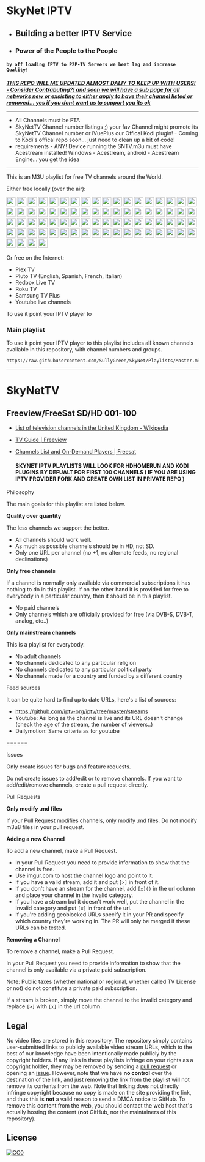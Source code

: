# SkyNet IPTV 

- ## Building a better IPTV Service
  
- ### Power of the People to the People
  

#### `by off loading IPTV to P2P-TV Servers we beat lag and increase Quality!`

<u><strong><em>THIS REPO WILL ME UPDATED ALMOST DALIY TO KEEP UP WITH USERS! - Consider Contrabuting?! and soon we will have a sub page for all networks new or exsisting to either apply to have their channel listed or removed... yes if you dont want us to support you its ok</em></strong></u>

---

- All Channels must be FTA
- SkyNetTV Channel number listings ;) your fav Channel might promote its SkyNetTV Channel number or iVuePlus our Offical Kodi plugin! - Coming to Kodi's offical repo soon... just need to clean up a bit of code!
- requirements - ANY! Device running the SNTV.m3u must have Acestream installed! Windows - Acestream, android - Acestream Engine... you get the idea

---

This is an M3U playlist for free TV channels around the World.

Either free locally (over the air):

[<img src="https://hatscripts.github.io/circle-flags/flags/us.svg" width="24">](lists/usa.md)
[<img src="https://hatscripts.github.io/circle-flags/flags/ca.svg" width="24">](lists/canada.md)
[<img src="https://hatscripts.github.io/circle-flags/flags/gb.svg" width="24">](lists/uk.md)
[<img src="https://hatscripts.github.io/circle-flags/flags/ie.svg" width="24">](lists/ireland.md)
[<img src="https://hatscripts.github.io/circle-flags/flags/au.svg" width="24">](lists/australia.md)
[<img src="https://hatscripts.github.io/circle-flags/flags/in.svg" width="24">](lists/india.md)
[<img src="https://hatscripts.github.io/circle-flags/flags/jp.svg" width="24">](lists/japan.md)
[<img src="https://hatscripts.github.io/circle-flags/flags/cn.svg" width="24">](lists/china.md)
[<img src="https://hatscripts.github.io/circle-flags/flags/hk.svg" width="24">](lists/hong_kong.md)
[<img src="https://hatscripts.github.io/circle-flags/flags/mo.svg" width="24">](lists/macau.md)
[<img src="https://hatscripts.github.io/circle-flags/flags/tw.svg" width="24">](lists/taiwan.md)
[<img src="https://hatscripts.github.io/circle-flags/flags/kp.svg" width="24">](lists/north_korea.md)
[<img src="https://hatscripts.github.io/circle-flags/flags/kr.svg" width="24">](lists/korea.md)
[<img src="https://hatscripts.github.io/circle-flags/flags/dk.svg" width="24">](lists/denmark.md)
[<img src="https://hatscripts.github.io/circle-flags/flags/fo.svg" width="24">](lists/faroe_islands.md)
[<img src="https://hatscripts.github.io/circle-flags/flags/gl.svg" width="24">](lists/greenland.md)
[<img src="https://hatscripts.github.io/circle-flags/flags/fi.svg" width="24">](lists/finland.md)
[<img src="https://hatscripts.github.io/circle-flags/flags/is.svg" width="24">](lists/iceland.md)
[<img src="https://hatscripts.github.io/circle-flags/flags/no.svg" width="24">](lists/norway.md)
[<img src="https://hatscripts.github.io/circle-flags/flags/se.svg" width="24">](lists/sweden.md)
[<img src="https://hatscripts.github.io/circle-flags/flags/ee.svg" width="24">](lists/estonia.md)
[<img src="https://hatscripts.github.io/circle-flags/flags/lv.svg" width="24">](lists/latvia.md)
[<img src="https://hatscripts.github.io/circle-flags/flags/lt.svg" width="24">](lists/lithuania.md)
[<img src="https://hatscripts.github.io/circle-flags/flags/be.svg" width="24">](lists/belgium.md)
[<img src="https://hatscripts.github.io/circle-flags/flags/nl.svg" width="24">](lists/netherlands.md)
[<img src="https://hatscripts.github.io/circle-flags/flags/lu.svg" width="24">](lists/luxembourg.md)
[<img src="https://hatscripts.github.io/circle-flags/flags/de.svg" width="24">](lists/germany.md)
[<img src="https://hatscripts.github.io/circle-flags/flags/at.svg" width="24">](lists/austria.md)
[<img src="https://hatscripts.github.io/circle-flags/flags/ch.svg" width="24">](lists/switzerland.md)
[<img src="https://hatscripts.github.io/circle-flags/flags/pl.svg" width="24">](lists/poland.md)
[<img src="https://hatscripts.github.io/circle-flags/flags/cz.svg" width="24">](lists/czech_republic.md)
[<img src="https://hatscripts.github.io/circle-flags/flags/sk.svg" width="24">](lists/slovakia.md)
[<img src="https://hatscripts.github.io/circle-flags/flags/hu.svg" width="24">](lists/hungary.md)
[<img src="https://hatscripts.github.io/circle-flags/flags/ro.svg" width="24">](lists/romania.md)
[<img src="https://hatscripts.github.io/circle-flags/flags/md.svg" width="24">](lists/moldova.md)
[<img src="https://hatscripts.github.io/circle-flags/flags/bg.svg" width="24">](lists/bulgaria.md)
[<img src="https://hatscripts.github.io/circle-flags/flags/fr.svg" width="24">](lists/france.md)
[<img src="https://hatscripts.github.io/circle-flags/flags/it.svg" width="24">](lists/italy.md)
[<img src="https://hatscripts.github.io/circle-flags/flags/pt.svg" width="24">](lists/portugal.md)
[<img src="https://hatscripts.github.io/circle-flags/flags/es.svg" width="24">](lists/spain.md)
[<img src="https://hatscripts.github.io/circle-flags/flags/ru.svg" width="24">](lists/russia.md)
[<img src="https://hatscripts.github.io/circle-flags/flags/by.svg" width="24">](lists/belarus.md)
[<img src="https://hatscripts.github.io/circle-flags/flags/ua.svg" width="24">](lists/ukraine.md)
[<img src="https://hatscripts.github.io/circle-flags/flags/az.svg" width="24">](lists/azerbaijan.md)
[<img src="https://hatscripts.github.io/circle-flags/flags/ge.svg" width="24">](lists/georgia.md)
[<img src="https://hatscripts.github.io/circle-flags/flags/ba.svg" width="24">](lists/bosnia_and_herzegovina.md)
[<img src="https://hatscripts.github.io/circle-flags/flags/hr.svg" width="24">](lists/croatia.md)
[<img src="https://hatscripts.github.io/circle-flags/flags/me.svg" width="24">](lists/montenegro.md)
[<img src="https://hatscripts.github.io/circle-flags/flags/mk.svg" width="24">](lists/north_macedonia.md)
[<img src="https://hatscripts.github.io/circle-flags/flags/rs.svg" width="24">](lists/serbia.md)
[<img src="https://hatscripts.github.io/circle-flags/flags/si.svg" width="24">](lists/slovenia.md)
[<img src="https://hatscripts.github.io/circle-flags/flags/al.svg" width="24">](lists/albania.md)
[<img src="https://hatscripts.github.io/circle-flags/flags/xk.svg" width="24">](lists/kosovo.md)
[<img src="https://hatscripts.github.io/circle-flags/flags/gr.svg" width="24">](lists/greece.md)
[<img src="https://hatscripts.github.io/circle-flags/flags/cy.svg" width="24">](lists/cyprus.md)
[<img src="https://hatscripts.github.io/circle-flags/flags/ad.svg" width="24">](lists/andorra.md)
[<img src="https://hatscripts.github.io/circle-flags/flags/mt.svg" width="24">](lists/malta.md)
[<img src="https://hatscripts.github.io/circle-flags/flags/mc.svg" width="24">](lists/monaco.md)
[<img src="https://hatscripts.github.io/circle-flags/flags/sm.svg" width="24">](lists/san_marino.md)
[<img src="https://hatscripts.github.io/circle-flags/flags/ir.svg" width="24">](lists/iran.md)
[<img src="https://hatscripts.github.io/circle-flags/flags/iq.svg" width="24">](lists/iraq.md)
[<img src="https://hatscripts.github.io/circle-flags/flags/il.svg" width="24">](lists/israel.md)
[<img src="https://hatscripts.github.io/circle-flags/flags/qa.svg" width="24">](lists/qatar.md)
[<img src="https://hatscripts.github.io/circle-flags/flags/tr.svg" width="24">](lists/turkey.md)
[<img src="https://hatscripts.github.io/circle-flags/flags/ae.svg" width="24">](lists/united_arab_emirates.md)
[<img src="https://hatscripts.github.io/circle-flags/flags/ar.svg" width="24">](lists/argentina.md)
[<img src="https://hatscripts.github.io/circle-flags/flags/cr.svg" width="24">](lists/costa_rica.md)
[<img src="https://hatscripts.github.io/circle-flags/flags/do.svg" width="24">](lists/dominican_republic.md)
[<img src="https://hatscripts.github.io/circle-flags/flags/mx.svg" width="24">](lists/mexico.md)
[<img src="https://hatscripts.github.io/circle-flags/flags/py.svg" width="24">](lists/paraguay.md)
[<img src="https://hatscripts.github.io/circle-flags/flags/pe.svg" width="24">](lists/peru.md)
[<img src="https://hatscripts.github.io/circle-flags/flags/ve.svg" width="24">](lists/venezuela.md)
[<img src="https://hatscripts.github.io/circle-flags/flags/br.svg" width="24">](lists/brazil.md)
[<img src="https://hatscripts.github.io/circle-flags/flags/tt.svg" width="24">](lists/trinidad.md)
[<img src="https://hatscripts.github.io/circle-flags/flags/td.svg" width="24">](lists/chad.md)
[<img src="https://hatscripts.github.io/circle-flags/flags/so.svg" width="24">](lists/somalia.md)

Or free on the Internet:

- Plex TV
- Pluto TV (English, Spanish, French, Italian)
- Redbox Live TV
- Roku TV
- Samsung TV Plus
- Youtube live channels

To use it point your IPTV player to 

### Main playlist

To use it point your IPTV player to  this playlist includes all known channels available in this repository, with channel numbers and groups.

```
https://raw.githubusercontent.com/SullyGreen/SkyNet/Playlists/Master.m3u8
```



---

# SkyNetTV

## Freeview/FreeSat SD/HD 001-100

- [List of television channels in the United Kingdom - Wikipedia](https://en.wikipedia.org/wiki/List_of_television_channels_in_the_United_Kingdom)
  
- [TV Guide | Freeview](https://www.freeview.co.uk/tv-guide)
  
- [Channels List and On-Demand Players | Freesat](https://www.freesat.co.uk/channels/on-tv/all)
  
  #### SKYNET IPTV PLAYLISTS WILL LOOK FOR HDHOMERUN AND KODI PLUGINS BY DEFUALT FOR FIRST 100 CHANNELS ( IF YOU ARE USING IPTV PROVIDER FORK AND CREATE OWN LIST IN PRIVATE REPO )
  

Philosophy

The main goals for this playlist are listed below.

**Quality over quantity**

The less channels we support the better.

- All channels should work well.
- As much as possible channels should be in HD, not SD.
- Only one URL per channel (no +1, no alternate feeds, no regional declinations)

**Only free channels**

If a channel is normally only available via commercial subscriptions it has nothing to do in this playlist. If on the other hand it is provided for free to everybody in a particular country, then it should be in this playlist.

- No paid channels
- Only channels which are officially provided for free (via DVB-S, DVB-T, analog, etc..)

**Only mainstream channels**

This is a playlist for everybody.

- No adult channels
- No channels dedicated to any particular religion
- No channels dedicated to any particular political party
- No channels made for a country and funded by a different country

Feed sources

It can be quite hard to find up to date URLs, here's a list of sources:

- https://github.com/iptv-org/iptv/tree/master/streams
- Youtube: As long as the channel is live and its URL doesn't change (check the age of the stream, the number of viewers..)
- Dailymotion: Same criteria as for youtube

======

Issues

Only create issues for bugs and feature requests.

Do not create issues to add/edit or to remove channels. If you want to add/edit/remove channels, create a pull request directly.

Pull Requests

**Only modify .md files**

If your Pull Request modifies channels, only modify .md files. Do not modify m3u8 files in your pull request.

**Adding a new Channel**

To add a new channel, make a Pull Request.

- In your Pull Request you need to provide information to show that the channel is free.
- Use imgur.com to host the channel logo and point to it.
- If you have a valid stream, add it and put `[>]` in front of it.
- If you don't have an stream for the channel, add `[x]()` in the url column and place your channel in the Invalid category.
- If you have a stream but it doesn't work well, put the channel in the Invalid category and put `[x]` in front of the url.
- If you're adding geoblocked URLs specify it in your PR and specify which country they're working in. The PR will only be merged if these URLs can be tested.

**Removing a Channel**

To remove a channel, make a Pull Request.

In your Pull Request you need to provide information to show that the channel is only available via a private paid subscription.

Note: Public taxes (whether national or regional, whether called TV License or not) do not constitute a private paid subscription.

If a stream is broken, simply move the channel to the invalid category and replace `[>]` with `[x]` in the url column.

## Legal

No video files are stored in this repository. The repository simply contains user-submitted links to publicly available video stream URLs, which to the best of our knowledge have been intentionally made publicly by the copyright holders. If any links in these playlists infringe on your rights as a copyright holder, they may be removed by sending a [pull request](https://github.com/iptv-org/iptv/pulls) or opening an [issue](https://github.com/iptv-org/iptv/issues/new?assignees=freearhey&labels=removal+request&template=--removal-request.yml&title=Remove%3A+). However, note that we have **no control** over the destination of the link, and just removing the link from the playlist will not remove its contents from the web. Note that linking does not directly infringe copyright because no copy is made on the site providing the link, and thus this is **not** a valid reason to send a DMCA notice to GitHub. To remove this content from the web, you should contact the web host that's actually hosting the content (**not** GitHub, nor the maintainers of this repository).

## License

[![CC0](http://mirrors.creativecommons.org/presskit/buttons/88x31/svg/cc-zero.svg)](LICENSE)